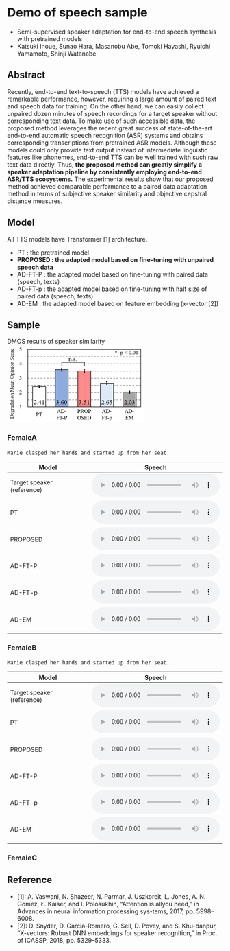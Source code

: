 # Demo of speech sample

- Semi-supervised speaker adaptation for end-to-end speech synthesis with pretrained models
- Katsuki Inoue, Sunao Hara, Masanobu Abe, Tomoki Hayashi, Ryuichi Yamamoto, Shinji Watanabe

## Abstract 

Recently, end-to-end text-to-speech (TTS) models have achieved a remarkable performance, however, requiring a large amount of paired text and speech data for training.
On the other hand, we can easily collect unpaired dozen minutes of speech recordings for a target speaker without corresponding text data.
To make use of such accessible data, the proposed method leverages the recent great success of state-of-the-art end-to-end automatic speech recognition (ASR) systems and obtains corresponding transcriptions from pretrained ASR models.
Although these models could only provide text output instead of intermediate linguistic features like phonemes, end-to-end TTS can be well trained with such raw text data directly.
Thus, **the proposed method can greatly simplify a speaker adaptation pipeline by consistently employing end-to-end ASR/TTS ecosystems.**
The experimental results show that our proposed method achieved comparable performance to a paired data adaptation method in terms of subjective speaker similarity and objective cepstral distance measures.

## Model

All TTS models have Transformer [1] architecture.

- PT : the pretrained model
- **PROPOSED : the adapted model based on fine-tuning with unpaired speech data**
- AD-FT-P : the adapted model based on fine-tuning with paired data (speech, texts)
- AD-FT-p : the adapted model based on fine-tuning with half size of paired data (speech, texts)
- AD-EM : the adapted model based on feature embedding (x-vector [2])

## Sample

DMOS results of speaker similarity  
<img src="img/DMOS_spk_similar.png" width="320px"> 

### FemaleA  

    Marie clasped her hands and started up from her seat.

| Model | Speech |  
| --- | --- |  
| Target speaker (reference) | <audio src="wav/ground-truth/237_134500_000036_000000.wav" controls></audio> |  
| PT | <audio src="wav/pretrained/237_134500_000036_000000.wav" controls></audio> |  
| PROPOSED | <audio src="wav/adapt-ft-unpair/237_134500_000036_000000.wav" controls></audio> |  
| AD-FT-P | <audio src="wav/adapt-ft-pair/237_134500_000036_000000.wav" controls></audio> |  
| AD-FT-p | <audio src="wav/adapt-ft-pair-half/237_134500_000036_000000.wav" controls></audio> |  
| AD-EM | <audio src="wav/adapt-em/237_134500_000036_000000.wav" controls></audio> |  

### FemaleB  

    Marie clasped her hands and started up from her seat.

| Model | Speech |  
| --- | --- |  
| Target speaker (reference) | <audio src="wav/ground-truth/4446_2275_000046_000001.wav" controls></audio> |  
| PT | <audio src="wav/pretrained/4446_2275_000046_000001.wav" controls></audio> |  
| PROPOSED | <audio src="wav/adapt-ft-unpair/4446_2275_000046_000001.wav" controls></audio> |  
| AD-FT-P | <audio src="wav/adapt-ft-pair/4446_2275_000046_000001.wav" controls></audio> |  
| AD-FT-p | <audio src="wav/adapt-ft-pair-half/4446_2275_000046_000001.wav" controls></audio> |  
| AD-EM | <audio src="wav/adapt-em/4446_2275_000046_000001.wav" controls></audio> |  

### FemaleC  

## Reference

- [1]: A. Vaswani, N. Shazeer, N. Parmar, J. Uszkoreit, L. Jones, A. N. Gomez, Ł. Kaiser, and I. Polosukhin, “Attention is allyou need,”  in Advances in neural information processing sys-tems, 2017, pp. 5998–6008.
- [2]: D. Snyder, D. Garcia-Romero, G. Sell, D. Povey, and S. Khu-danpur, “X-vectors: Robust DNN embeddings for speaker recognition,” in Proc. of ICASSP, 2018, pp. 5329–5333.
